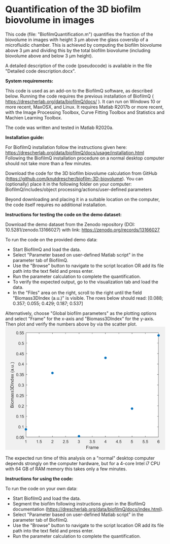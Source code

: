 # Quantification of the 3D biofilm biovolume in images
This code (file: "BiofilmQuantification.m") quantifies the fraction of the biovolume in images with height 3 µm above the glass coverslip of a microfluidic chamber. This is achieved by computing the biofilm biovolume above 3 µm and dividing this by the total biofilm biovolume (including biovolume above and below 3 µm height).

A detailed description of the code (pseudocode) is available in the file "Detailed code description.docx". 

**System requirements:**

This code is used as an add-on to the BiofilmQ software, as described below. Running the code requires the previous installation of BiofilmQ ( https://drescherlab.org/data/biofilmQ/docs/ ). It can run on Windows 10 or more recent, MaxOSX, and Linux. It requires Matlab R2017b or more recent, with the Image Processing Toolbox, Curve Fitting Toolbox and Statistics and Machien Learning Toolbox.

The code was written and tested in Matlab R2020a.

**Installation guide:**

For BiofilmQ installation follow the instructions given here: https://drescherlab.org/data/biofilmQ/docs/usage/installation.html
Following the BiofilmQ installation procedure on a normal desktop computer should not take more than a few minutes. 

Download the code for the 3D biofilm biovolume calculation from GitHub (https://github.com/knutdrescher/biofilm-3D-biovolume). You can (optionally) place it in the following folder on your computer:  BiofilmQ/includes/object processing/actions/user-defined parameters

Beyond downloading and placing it in a suitable location on the computer, the code itself requires no additional installation.

**Instructions for testing the code on the demo dataset:**

Download the demo dataset from the Zenodo repository (DOI: 10.5281/zenodo.13166027) with link: https://zenodo.org/records/13166027 

To run the code on the provided demo data:

- Start BiofilmQ and load the data. 
- Select "Parameter based on user-defined Matlab script" in the parameter tab of BiofilmQ. 
- Use the "Browse" button to navigate to the script location OR add its file path into the text field and press enter.
- Run the parameter calculation to complete the quantification.
- To verify the expected output, go to the visualization tab and load the data.
- In the "Files" area on the right, scroll to the right until the field "Biomass3DIndex (a.u.)" is visible. The rows below should read:
[0.088; 0.357; 0.055; 0.429; 0.187; 0.537]

Alternatively, choose "Global biofilm parameters" as the plotting options and select "Frame" for the x-axis and "Biomass3DIndex" for the y-axis. Then plot and verify the numbers above by via the scatter plot.
![alt text](https://github.com/knutdrescher/biofilm-3D-biovolume/blob/main/demo-data-verification-figure.png?raw=true)

The expected run time of this analysis on a "normal" desktop computer depends strongly on the computer hardware, but for a 4-core Intel i7 CPU with 64 GB of RAM memory this takes only a few minutes. 

**Instructions for using the code:**

To run the code on your own data:

- Start BiofilmQ and load the data.
- Segment the biofilm following instructions given in the BiofilmQ documentation (https://drescherlab.org/data/biofilmQ/docs/index.html).
- Select "Parameter based on user-defined Matlab script" in the parameter tab of BiofilmQ. 
- Use the "Browse" button to navigate to the script location OR add its file path into the text field and press enter.
- Run the parameter calculation to complete the quantification.

